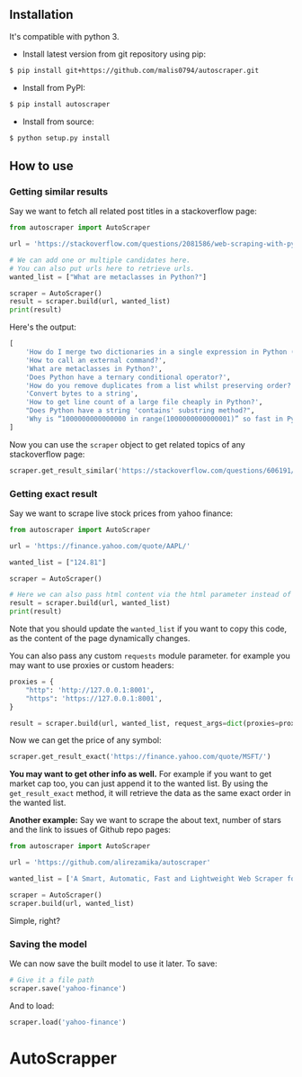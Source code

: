 ## Installation

It's compatible with python 3.

- Install latest version from git repository using pip:
```bash
$ pip install git+https://github.com/malis0794/autoscraper.git
```

- Install from PyPI:
```bash
$ pip install autoscraper
```

- Install from source:
```bash
$ python setup.py install
```

## How to use

### Getting similar results

Say we want to fetch all related post titles in a stackoverflow page:

```python
from autoscraper import AutoScraper

url = 'https://stackoverflow.com/questions/2081586/web-scraping-with-python'

# We can add one or multiple candidates here.
# You can also put urls here to retrieve urls.
wanted_list = ["What are metaclasses in Python?"]

scraper = AutoScraper()
result = scraper.build(url, wanted_list)
print(result)
```

Here's the output:
```python
[
    'How do I merge two dictionaries in a single expression in Python (taking union of dictionaries)?', 
    'How to call an external command?', 
    'What are metaclasses in Python?', 
    'Does Python have a ternary conditional operator?', 
    'How do you remove duplicates from a list whilst preserving order?', 
    'Convert bytes to a string', 
    'How to get line count of a large file cheaply in Python?', 
    "Does Python have a string 'contains' substring method?", 
    'Why is “1000000000000000 in range(1000000000000001)” so fast in Python 3?'
]
```
Now you can use the `scraper` object to get related topics of any stackoverflow page:
```python
scraper.get_result_similar('https://stackoverflow.com/questions/606191/convert-bytes-to-a-string')
```

### Getting exact result

Say we want to scrape live stock prices from yahoo finance:

```python
from autoscraper import AutoScraper

url = 'https://finance.yahoo.com/quote/AAPL/'

wanted_list = ["124.81"]

scraper = AutoScraper()

# Here we can also pass html content via the html parameter instead of the url (html=html_content)
result = scraper.build(url, wanted_list)
print(result)
```
Note that you should update the `wanted_list` if you want to copy this code, as the content of the page dynamically changes.

You can also pass any custom `requests` module parameter. for example you may want to use proxies or custom headers:

```python
proxies = {
    "http": 'http://127.0.0.1:8001',
    "https": 'https://127.0.0.1:8001',
}

result = scraper.build(url, wanted_list, request_args=dict(proxies=proxies))
```

Now we can get the price of any symbol:

```python
scraper.get_result_exact('https://finance.yahoo.com/quote/MSFT/')
```

**You may want to get other info as well.** For example if you want to get market cap too, you can just append it to the wanted list. By using the `get_result_exact` method, it will retrieve the data as the same exact order in the wanted list.

**Another example:** Say we want to scrape the about text, number of stars and the link to issues of Github repo pages:

```python
from autoscraper import AutoScraper

url = 'https://github.com/alirezamika/autoscraper'

wanted_list = ['A Smart, Automatic, Fast and Lightweight Web Scraper for Python', '2.5k', 'https://github.com/alirezamika/autoscraper/issues']

scraper = AutoScraper()
scraper.build(url, wanted_list)
```

Simple, right?


### Saving the model

We can now save the built model to use it later. To save:

```python
# Give it a file path
scraper.save('yahoo-finance')
```

And to load:

```python
scraper.load('yahoo-finance')
```
# AutoScrapper
